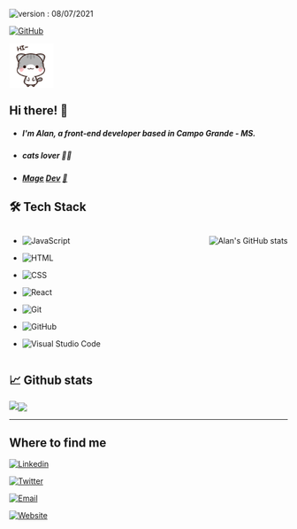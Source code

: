 
![version : 08/07/2021](https://img.shields.io/badge/version-08.07.2021-informational)  &nbsp;

[![GitHub](https://img.shields.io/github/followers/offpepe?label=follow&style=social)](https://github.com/michellehorn)&nbsp;



<div align="center" style="display: flex; align-items: center" >

<img  src="./public/hi-there.gif" style="width: 80px">

</div>

## Hi there! 👋

- ##### I'm Alan, a front-end developer based in Campo Grande - MS.
- ##### cats lover 🐱‍💻
- ##### [Mage](https://twitter.com/magelibORG) [Dev](https://github.com/isabellaherman/MageLib) [🧙](https://www.twitch.tv/isabellaherman)
	
<h2  style="font-weight: bold">🛠️ Tech Stack</h2>

  
	
<div  style="display: flex; justify-content: space-between">

  

<div>

  

-  ![JavaScript](https://img.shields.io/badge/-JavaScript-05122A?style=flat&logo=javascript)&nbsp;

-  ![HTML](https://img.shields.io/badge/-HTML-05122A?style=flat&logo=HTML5)&nbsp;

-  ![CSS](https://img.shields.io/badge/-CSS-05122A?style=flat&logo=CSS3&logoColor=1572B6)&nbsp;

-  ![React](https://img.shields.io/badge/-React-05122A?style=flat&logo=react&logoColor=1572B6)&nbsp;

-  ![Git](https://img.shields.io/badge/-Git-05122A?style=flat&logo=git)&nbsp;

-  ![GitHub](https://img.shields.io/badge/-GitHub-05122A?style=flat&logo=github)&nbsp;

-  ![Visual Studio Code](https://img.shields.io/badge/-Visual%20Studio%20Code-05122A?style=flat&logo=visual-studio-code&logoColor=007ACC)&nbsp;

  

</div>

  

![Alan's GitHub stats](https://github-readme-stats.vercel.app/api?username=offpepe&count_private=true&show_icons=true&theme=tokyonight)

  

</div>

  

<div>

<h2  style="font-weight: bold">&#x1f4c8; Github stats</h2>

  

<img  align="left"  src="https://github-readme-stats.vercel.app/api/top-langs?username=offpepe&show_icons=true&locale=en&layout=compact&theme=tokyonight"/>

<p><img  align="center"  src="https://github-readme-streak-stats.herokuapp.com/?user=offpepe&theme=tokyonight" /></p>

  

</div>

---
<h2  style="font-weight: bold">Where to find me</h2>

[![Linkedin](https://img.shields.io/badge/-LinkedIn-222?style=flat&logo=LinkedIn&logoColor=0A66C2)](https://www.linkedin.com/in/alan-albuquerque-f-lopes-aa404b206/)&nbsp;

[![Twitter](https://img.shields.io/badge/-Twitter-222?style=flat&logo=Twitter&logoColor=1DA1F2)](https://twitter.com/Offplayer_G)&nbsp;

[![Email](https://img.shields.io/badge/-Gmail-222?style=flat&logo=Gmail&logoColor=EA4335)](https://alan.alb.flopes@gmail.com)&nbsp;

[![Website](https://img.shields.io/badge/Portfolio-%F0%9F%94%97-1DA1F2)](https://offpepe.github.io/portfolio/)&nbsp;
